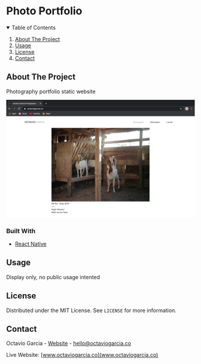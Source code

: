 # Photo Portfolio

<details open="open">
  <summary>Table of Contents</summary>
  <ol>
    <li>
      <a href="#about-the-project">About The Project</a>
  </li>
      </ul>
    </li>
    <li><a href="#usage">Usage</a></li>
  </li>
    <li><a href="#license">License</a></li>
    <li><a href="#contact">Contact</a></li>
   
  </ol>
</details>

<!-- ABOUT THE PROJECT -->

## About The Project

Photography portfolio static website

![Homepage](./public/images/readme.png)

### Built With

- [React Native](https://reactnative.dev/)

## Usage

Display only, no public usage intented

<!-- LICENSE -->

## License

Distributed under the MIT License. See `LICENSE` for more information.

<!-- CONTACT -->

## Contact

Octavio Garcia - [Website](www.ogdevs.co) - hello@octaviogarcia.co

Live Website: [www.octaviogarcia.co](www.octaviogarcia.co)
